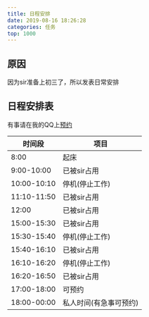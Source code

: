 ```yaml
---
title: 日程安排
date: 2019-08-16 18:26:28
categories: 任务
top: 1000
---
```


## 原因

因为sir准备上初三了，所以发表日常安排

## 日程安排表

有事请在我的QQ上<a target="_blank" href="http://sighttp.qq.com/authd?IDKEY=71a0198b3ce67ee5e02cc448f0e1e3b0bb0b12619a5ca76e">预约</a>

| 时间段 | 项目 |
| --- | --- |
| 8:00 | 起床 |
| 9:00-10:00 | 已被sir占用 |
| 10:00-10:10 | 停机(停止工作) |
| 11:10-11:50 | 已被sir占用 |
| 12:00 | 已被sir占用 |
| 15:00-15:30 | 已被sir占用 |
| 15:30-15:40 | 停机(停止工作) |
| 15:40-16:10 | 已被sir占用 |
| 16:10-16:20 | 停机(停止工作) |
| 16:20-16:50 | 已被sir占用 |
| 17:00-18:00 | 可预约 |
| 18:00-00:00 | 私人时间(有急事可预约) |
